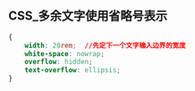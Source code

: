 ## CSS_多余文字使用省略号表示

```CSS
{
    width: 20rem;  //先定下一个文字输入边界的宽度
    white-space: nowrap;
    overflow: hidden;
    text-overflow: ellipsis;
}
```



